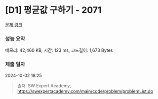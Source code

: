 # [D1] 평균값 구하기 - 2071 

[문제 링크](https://swexpertacademy.com/main/code/problem/problemDetail.do?contestProbId=AV5QRnJqA5cDFAUq) 

### 성능 요약

메모리: 42,460 KB, 시간: 123 ms, 코드길이: 1,673 Bytes

### 제출 일자

2024-10-02 18:25



> 출처: SW Expert Academy, https://swexpertacademy.com/main/code/problem/problemList.do